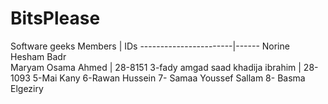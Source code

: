 # BitsPlease
Software geeks
Members                | IDs
-----------------------|------
Norine Hesham Badr     
Maryam Osama Ahmed     | 28-8151
3-fady amgad saad
khadija ibrahim        | 28-1093
5-Mai Kany
6-Rawan Hussein
7- Samaa Youssef Sallam
8- Basma Elgeziry
